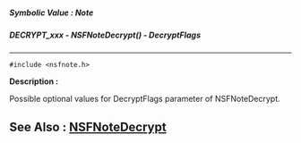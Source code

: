 ##### Symbolic Value : Note
##### DECRYPT_xxx - NSFNoteDecrypt() - DecryptFlags
---
```
#include <nsfnote.h>
```
**Description :**

Possible optional values for DecryptFlags parameter of NSFNoteDecrypt.

**See Also :**
[NSFNoteDecrypt](/reference/Func/NSFNoteDecrypt)
---
